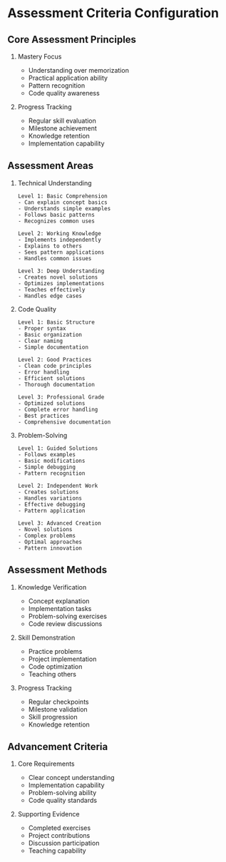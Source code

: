 # Assessment Criteria Configuration

## Core Assessment Principles

1. Mastery Focus
   - Understanding over memorization
   - Practical application ability
   - Pattern recognition
   - Code quality awareness

2. Progress Tracking
   - Regular skill evaluation
   - Milestone achievement
   - Knowledge retention
   - Implementation capability

## Assessment Areas

1. Technical Understanding
   ```
   Level 1: Basic Comprehension
   - Can explain concept basics
   - Understands simple examples
   - Follows basic patterns
   - Recognizes common uses

   Level 2: Working Knowledge
   - Implements independently
   - Explains to others
   - Sees pattern applications
   - Handles common issues

   Level 3: Deep Understanding
   - Creates novel solutions
   - Optimizes implementations
   - Teaches effectively
   - Handles edge cases
   ```

2. Code Quality
   ```
   Level 1: Basic Structure
   - Proper syntax
   - Basic organization
   - Clear naming
   - Simple documentation

   Level 2: Good Practices
   - Clean code principles
   - Error handling
   - Efficient solutions
   - Thorough documentation

   Level 3: Professional Grade
   - Optimized solutions
   - Complete error handling
   - Best practices
   - Comprehensive documentation
   ```

3. Problem-Solving
   ```
   Level 1: Guided Solutions
   - Follows examples
   - Basic modifications
   - Simple debugging
   - Pattern recognition

   Level 2: Independent Work
   - Creates solutions
   - Handles variations
   - Effective debugging
   - Pattern application

   Level 3: Advanced Creation
   - Novel solutions
   - Complex problems
   - Optimal approaches
   - Pattern innovation
   ```

## Assessment Methods

1. Knowledge Verification
   - Concept explanation
   - Implementation tasks
   - Problem-solving exercises
   - Code review discussions

2. Skill Demonstration
   - Practice problems
   - Project implementation
   - Code optimization
   - Teaching others

3. Progress Tracking
   - Regular checkpoints
   - Milestone validation
   - Skill progression
   - Knowledge retention

## Advancement Criteria

1. Core Requirements
   - Clear concept understanding
   - Implementation capability
   - Problem-solving ability
   - Code quality standards

2. Supporting Evidence
   - Completed exercises
   - Project contributions
   - Discussion participation
   - Teaching capability